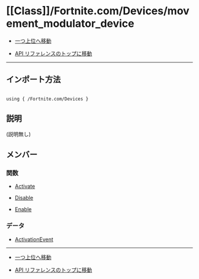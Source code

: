 # [[Class]]/Fortnite.com/Devices/movement_modulator_device

- [一つ上位へ移動](../main.md)

- [API リファレンスのトップに移動](/main.md)

---

## インポート方法

```verse

using { /Fortnite.com/Devices }

```

## 説明

(説明無し)

## メンバー

### 関数

- [Activate](./F_Activate/main.md)

- [Disable](./F_Disable/main.md)

- [Enable](./F_Enable/main.md)

### データ

- [ActivationEvent](./D_ActivationEvent/main.md)

---

- [一つ上位へ移動](../main.md)

- [API リファレンスのトップに移動](/main.md)
